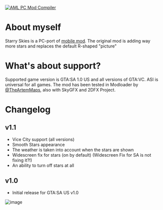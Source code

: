 [![AML PC Mod Compiler](https://github.com/RusJJ/StarrySkies_PC/actions/workflows/main.yml/badge.svg?branch=main)](https://github.com/RusJJ/StarrySkies_PC/actions/workflows/main.yml)

# About myself
Starry Skies is a PC-port of [mobile mod](https://github.com/AndroidModLoader/GTA_StarrySkies). The original mod is adding way more stars and replaces the default R-shaped "picture"

# What's about support?
Supported game version is GTA:SA 1.0 US and all versions of GTA:VC. ASI is universal for all games.
The mod has been tested in Modloader by [@TheArtemMaps](https://github.com/TheArtemMaps), also with SkyGFX and 2DFX Project.

# Changelog
## v1.1
- Vice City support (all versions)
- Smooth Stars appearance
- The weather is taken into account when the stars are shown
- Widescreen fix for stars (on by default) (Widescreen Fix for SA is not fixing it?!)
- An ability to turn off stars at all

## v1.0
- Initial release for GTA:SA US v1.0

![image](https://github.com/RusJJ/StarrySkies_PC/assets/8864329/0fcb0d8f-d52d-450f-b3fa-6994b48dc78c)